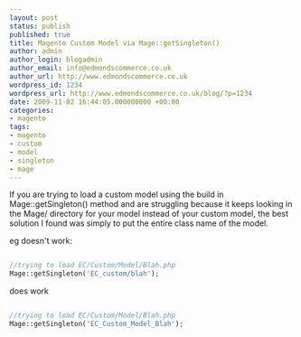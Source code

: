 ```yaml
---
layout: post
status: publish
published: true
title: Magento Custom Model via Mage::getSingleton()
author: admin
author_login: blogadmin
author_email: info@edmondscommerce.co.uk
author_url: http://www.edmondscommerce.co.uk
wordpress_id: 1234
wordpress_url: http://www.edmondscommerce.co.uk/blog/?p=1234
date: 2009-11-02 16:44:05.000000000 +00:00
categories:
- magento
tags:
- magento
- custom
- model
- singleton
- mage
---
```

If you are trying to load a custom model using the build in Mage::getSingleton() method and are struggling because it keeps looking in the Mage/ directory for your model instead of your custom model, the best solution I found was simply to put the entire class name of the model.

eg doesn't work:

```php

//trying to load EC/Custom/Model/Blah.php
Mage::getSingleton('EC_custom/blah');

```

does work
```php

//trying to load EC/Custom/Model/Blah.php
Mage::getSingleton('EC_Custom_Model_Blah');

```

